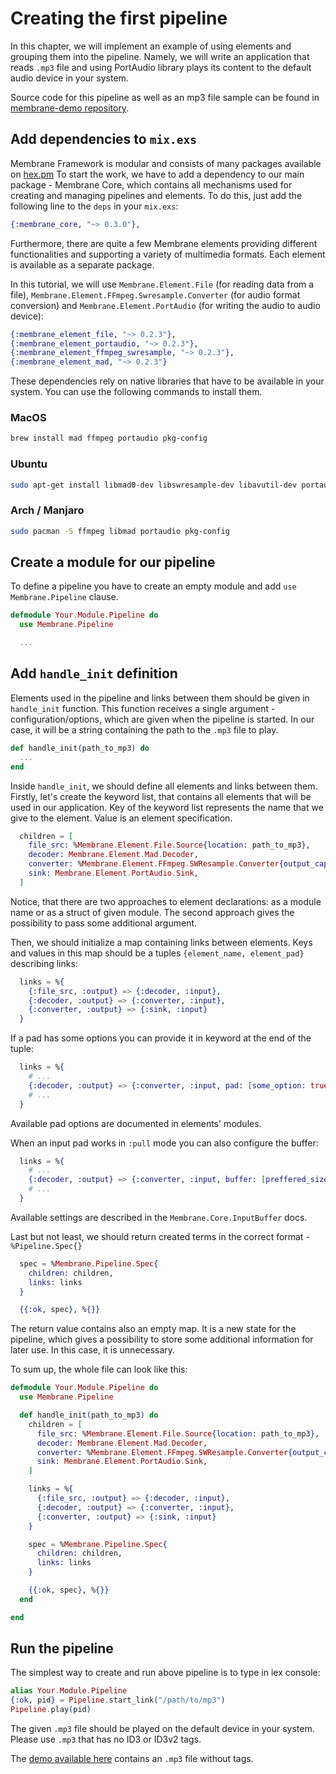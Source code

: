 # Creating the first pipeline

In this chapter, we will implement an example of using elements and grouping them into the pipeline.
Namely, we will write an application that reads `.mp3` file and using PortAudio library plays its content to the default audio device in your system.

Source code for this pipeline as well as an mp3 file sample can be found in [membrane-demo repository](https://github.com/membraneframework/membrane-demo/tree/v0.3).

## Add dependencies to `mix.exs`

Membrane Framework is modular and consists of many packages available on [hex.pm](https://hex.pm/users/membrane)
To start the work, we have to add a dependency to our main package - Membrane Core, which contains all mechanisms used for creating and managing pipelines and elements. To do this, just add the following line to the `deps` in your `mix.exs`:

```elixir
{:membrane_core, "~> 0.3.0"},
```

Furthermore, there are quite a few Membrane elements providing different functionalities and supporting a variety of multimedia formats. Each element is available as a separate package.

In this tutorial, we will use `Membrane.Element.File` (for reading data from a file), `Membrane.Element.FFmpeg.Swresample.Converter` (for audio format conversion) and `Membrane.Element.PortAudio` (for writing the audio to audio device):

```elixir
{:membrane_element_file, "~> 0.2.3"},
{:membrane_element_portaudio, "~> 0.2.3"},
{:membrane_element_ffmpeg_swresample, "~> 0.2.3"},
{:membrane_element_mad, "~> 0.2.3"}
```

These dependencies rely on native libraries that have to be available in your system. You can use the following commands to install them.

### MacOS

```bash
brew install mad ffmpeg portaudio pkg-config
```

### Ubuntu

```bash
sudo apt-get install libmad0-dev libswresample-dev libavutil-dev portaudio19-dev
```

### Arch / Manjaro

```bash
sudo pacman -S ffmpeg libmad portaudio pkg-config
```

## Create a module for our pipeline

To define a pipeline you have to create an empty module and add `use Membrane.Pipeline` clause.

```elixir
defmodule Your.Module.Pipeline do
  use Membrane.Pipeline

  ...

```

## Add `handle_init` definition

Elements used in the pipeline and links between them should be given in `handle_init` function.
This function receives a single argument - configuration/options, which are given when the pipeline is started. In our case, it will be a string containing the path to the `.mp3` file to play.

```elixir
def handle_init(path_to_mp3) do
  ...
end
```

Inside `handle_init`, we should define all elements and links between them. Firstly, let's create the keyword list, that contains all elements that will be used in our application. Key of the keyword list represents the name that we give to the element. Value is an element specification.

```elixir
  children = [
    file_src: %Membrane.Element.File.Source{location: path_to_mp3},
    decoder: Membrane.Element.Mad.Decoder,
    converter: %Membrane.Element.FFmpeg.SWResample.Converter{output_caps: %Membrane.Caps.Audio.Raw{sample_rate: 48_000, format: :s16le, channels: 2}},
    sink: Membrane.Element.PortAudio.Sink,
  ]
```

Notice, that there are two approaches to element declarations: as a module name or as a struct of given module. The second approach gives the possibility to pass some additional argument.

Then, we should initialize a map containing links between elements. Keys and values in this map should be a tuples `{element_name, element_pad}` describing links:

```elixir
  links = %{
    {:file_src, :output} => {:decoder, :input},
    {:decoder, :output} => {:converter, :input},
    {:converter, :output} => {:sink, :input}
  }
```

If a pad has some options you can provide it in keyword at the end of the tuple:

```elixir
  links = %{
    # ...
    {:decoder, :output} => {:converter, :input, pad: [some_option: true]},
    # ...
  }
```

Available pad options are documented in elements' modules.

When an input pad works in `:pull` mode you can also configure the buffer:

```elixir
  links = %{
    # ...
    {:decoder, :output} => {:converter, :input, buffer: [preffered_size: 42_000]},
    # ...
  }
```

Available settings are described in the `Membrane.Core.InputBuffer` docs.

Last but not least, we should return created terms in the correct format - `%Pipeline.Spec{}`

```elixir
  spec = %Membrane.Pipeline.Spec{
    children: children,
    links: links
  }

  {{:ok, spec}, %{}}
```

The return value contains also an empty map. It is a new state for the pipeline, which gives a possibility to store some additional information for later use. In this case, it is unnecessary.

To sum up, the whole file can look like this:

``` elixir
defmodule Your.Module.Pipeline do
  use Membrane.Pipeline

  def handle_init(path_to_mp3) do
    children = [
      file_src: %Membrane.Element.File.Source{location: path_to_mp3},
      decoder: Membrane.Element.Mad.Decoder,
      converter: %Membrane.Element.FFmpeg.SWResample.Converter{output_caps: %Membrane.Caps.Audio.Raw{sample_rate: 48000, format: :s16le, channels: 2}},
      sink: Membrane.Element.PortAudio.Sink,
    ]

    links = %{
      {:file_src, :output} => {:decoder, :input},
      {:decoder, :output} => {:converter, :input},
      {:converter, :output} => {:sink, :input}
    }

    spec = %Membrane.Pipeline.Spec{
      children: children,
      links: links
    }

    {{:ok, spec}, %{}}
  end

end
```

## Run the pipeline

The simplest way to create and run above pipeline is to type in iex console:

```elixir
alias Your.Module.Pipeline
{:ok, pid} = Pipeline.start_link("/path/to/mp3")
Pipeline.play(pid)
```

The given `.mp3` file should be played on the default device in your system. Please use `.mp3` that has no ID3 or ID3v2 tags.

The [demo available here](https://github.com/membraneframework/membrane-demo/tree/v0.3) contains an `.mp3` file without tags.
